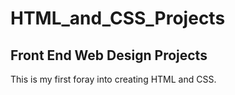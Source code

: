 # HTML_and_CSS_Projects
## Front End Web Design Projects

This is my first foray into creating HTML and CSS.
